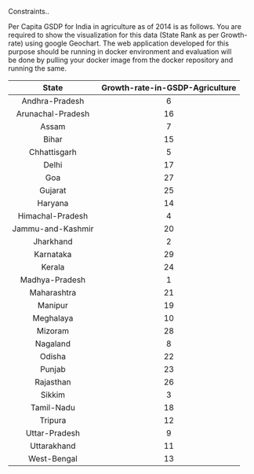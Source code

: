 Constraints..  
  
  Per	Capita	GSDP	for	India	in	agriculture	as	of	2014	is	as	follows.	You	are	required	to	show	the	
visualization	for	this	data (State	Rank	as	per	Growth-rate) using	google	Geochart.	The	web	
application	developed	for	this	purpose	should	be	running	in	docker	environment	and	evaluation	will	
be	done	by	pulling	your	docker	image	from	the	docker repository	and	running	the	same.	


|       State       	| Growth-rate-in-GSDP-Agriculture 	|
|:-----------------:	|:-------------------------------:	|
|   Andhra-Pradesh  	|                6                	|
| Arunachal-Pradesh 	|                16               	|
|       Assam       	|                7                	|
|       Bihar       	|                15               	|
|    Chhattisgarh   	|                5                	|
|       Delhi       	|                17               	|
|        Goa        	|                27               	|
|      Gujarat      	|                25               	|
|      Haryana      	|                14               	|
|  Himachal-Pradesh 	|                4                	|
| Jammu-and-Kashmir 	|                20               	|
|     Jharkhand     	|                2                	|
|     Karnataka     	|                29               	|
|       Kerala      	|                24               	|
|   Madhya-Pradesh  	|                1                	|
|    Maharashtra    	|                21               	|
|      Manipur      	|                19               	|
|     Meghalaya     	|                10               	|
|      Mizoram      	|                28               	|
|      Nagaland     	|                8                	|
|       Odisha      	|                22               	|
|       Punjab      	|                23               	|
|     Rajasthan     	|                26               	|
|       Sikkim      	|                3                	|
|     Tamil-Nadu    	|                18               	|
|      Tripura      	|                12               	|
|   Uttar-Pradesh   	|                9                	|
|    Uttarakhand    	|                11               	|
|    West-Bengal    	|                13               	|
